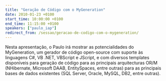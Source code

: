 ```yaml
---
title: "Geração de Código com o MyGeneration"
date: 2010-01-23 +0100
start_time: 10:00:00 +0100
end_time: 11:15:00 +0100
speakers: ["paulo_iap"]
redirect_from: /sessao/geracao-de-codigo-com-o-mygeneration/
---
```

Nesta apresentação, o Paulo irá mostrar as potencialidades do MyGeneration, um gerador de código open-source com suporte às linguagens C#, VB .NET, VBScript e JScript, e com diversos templates disponíveis para geração de código para as principais arquitecturas OR/M (NHibernate, Microsoft DAAB, EntitySpaces, entre outras) para as principais bases de dados existentes (SQL Server, Oracle, MySQL, DB2, entre outras).

